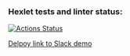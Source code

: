 ### Hexlet tests and linter status:
[![Actions Status](https://github.com/vetneka/frontend-project-lvl4/workflows/hexlet-check/badge.svg)](https://github.com/vetneka/frontend-project-lvl4/actions)

[Delpoy link to Slack demo](https://slack-26691.herokuapp.com/)